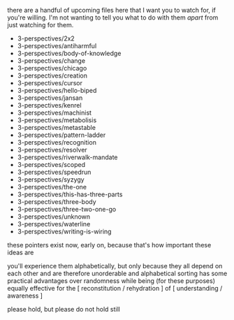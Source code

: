 there are a handful of upcoming files here that I want you to watch for, if you're willing. I'm not wanting to tell you what to do with them *apart* from just watching for them.

* 3-perspectives/2x2
* 3-perspectives/antiharmful
* 3-perspectives/body-of-knowledge
* 3-perspectives/change
* 3-perspectives/chicago
* 3-perspectives/creation
* 3-perspectives/cursor
* 3-perspectives/hello-biped
* 3-perspectives/jansan
* 3-perspectives/kenrel
* 3-perspectives/machinist
* 3-perspectives/metabolisis
* 3-perspectives/metastable
* 3-perspectives/pattern-ladder
* 3-perspectives/recognition
* 3-perspectives/resolver
* 3-perspectives/riverwalk-mandate
* 3-perspectives/scoped
* 3-perspectives/speedrun
* 3-perspectives/syzygy
* 3-perspectives/the-one
* 3-perspectives/this-has-three-parts
* 3-perspectives/three-body
* 3-perspectives/three-two-one-go
* 3-perspectives/unknown
* 3-perspectives/waterline
* 3-perspectives/writing-is-wiring

these pointers exist now, early on, because that's how important these ideas are

you'll experience them alphabetically, but only because they all depend on each other and are therefore unorderable and alphabetical sorting has some practical advantages over randomness while being (for these purposes) equally effective for the [ reconstitution / rehydration ] of [ understanding / awareness ]

please hold, but please do not hold still

